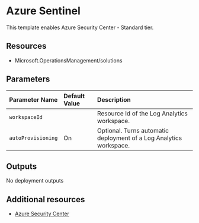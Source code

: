 # Azure Sentinel 

This template enables Azure Security Center - Standard tier.

## Resources

- Microsoft.OperationsManagement/solutions

## Parameters

| Parameter Name | Default Value | Description
| :-             | :-            | :-
| `workspaceId` | | Resource Id of the Log Analytics workspace.
| `autoProvisioning` | On | Optional. Turns automatic deployment of a Log Analytics workspace.

## Outputs

No deployment outputs

## Additional resources

- [Azure Security Center](https://azure.microsoft.com/en-us/services/security-center)